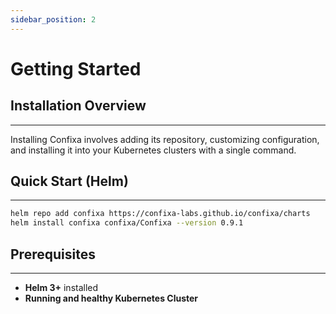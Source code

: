 ```yaml
---
sidebar_position: 2
---
```


# Getting Started

## Installation Overview
---
Installing Confixa involves adding its repository, customizing configuration, and installing it into your Kubernetes clusters with a single command.

## Quick Start (Helm)
---
``` bash
helm repo add confixa https://confixa-labs.github.io/confixa/charts
helm install confixa confixa/Confixa --version 0.9.1
```

## Prerequisites
---
- **Helm 3+** installed
- **Running and healthy Kubernetes Cluster**
